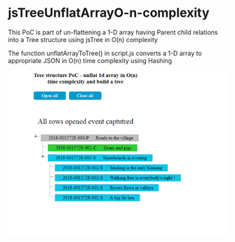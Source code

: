 # jsTreeUnflatArrayO-n-complexity
This PoC is part of un-flattening a  1-D array having Parent child relations into a Tree structure using jsTree in O(n) complexity

The function unflatArrayToTree() in script.js converts a 1-D array to appropriate JSON in O(n) time complexity using Hashing 


![alt text](https://raw.githubusercontent.com/jimmy17x/jsTreeUnflatArrayO-n-complexity/master/demo_image.png)
